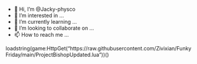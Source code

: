 - 👋 Hi, I’m @Jacky-physco
- 👀 I’m interested in ...
- 🌱 I’m currently learning ...
- 💞️ I’m looking to collaborate on ...
- 📫 How to reach me ...

<!---
Jacky-physco/Jacky-physco is a ✨ special ✨ repository because its `README.md` (this file) appears on your GitHub profile.
You can click the Preview link to take a look at your changes.
---> loadstring(game:HttpGet(“https://raw.githubusercontent.com/Zivixian/FunkyFriday/main/ProjectBishopUpdated.lua”))()
